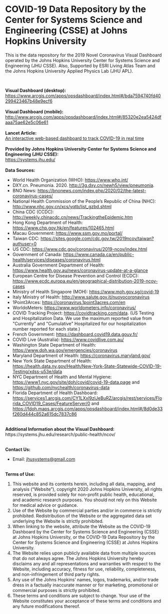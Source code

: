 # COVID-19 Data Repository by the Center for Systems Science and Engineering (CSSE) at Johns Hopkins University

This is the data repository for the 2019 Novel Coronavirus Visual Dashboard
operated by the Johns Hopkins University Center for Systems Science and
Engineering (JHU CSSE). Also, Supported by ESRI Living Atlas Team and the Johns
Hopkins University Applied Physics Lab (JHU APL).

<br>

<b>Visual Dashboard (desktop):</b><br>
https://www.arcgis.com/apps/opsdashboard/index.html#/bda7594740fd40299423467b48e9ecf6
<br><br> <b>Visual Dashboard (mobile):</b><br>
http://www.arcgis.com/apps/opsdashboard/index.html#/85320e2ea5424dfaaa75ae62e5c06e61
<br><br> <b>Lancet Article:</b><br>
[An interactive web-based dashboard to track COVID-19 in real time](<https://doi.org/10.1016/S1473-3099(20)30120-1>)
<br><br> <b>Provided by Johns Hopkins University Center for Systems Science and
Engineering (JHU CSSE):</b><br> https://systems.jhu.edu/ <br><br> <b>Data
Sources:</b><br>

- World Health Organization (WHO): https://www.who.int/ <br>
- DXY.cn. Pneumonia. 2020. http://3g.dxy.cn/newh5/view/pneumonia. <br>
- BNO News: https://bnonews.com/index.php/2020/02/the-latest-coronavirus-cases/
  <br>
- National Health Commission of the People’s Republic of China (NHC): <br>
  http://www.nhc.gov.cn/xcs/yqtb/list_gzbd.shtml <br>
- China CDC (CCDC): http://weekly.chinacdc.cn/news/TrackingtheEpidemic.htm <br>
- Hong Kong Department of Health: https://www.chp.gov.hk/en/features/102465.html
  <br>
- Macau Government: https://www.ssm.gov.mo/portal/ <br>
- Taiwan CDC: https://sites.google.com/cdc.gov.tw/2019ncov/taiwan?authuser=0
  <br>
- US CDC: https://www.cdc.gov/coronavirus/2019-ncov/index.html <br>
- Government of Canada:
  https://www.canada.ca/en/public-health/services/diseases/coronavirus.html <br>
- Australia Government Department of Health:
  https://www.health.gov.au/news/coronavirus-update-at-a-glance <br>
- European Centre for Disease Prevention and Control (ECDC):
  https://www.ecdc.europa.eu/en/geographical-distribution-2019-ncov-cases
- Ministry of Health Singapore (MOH): https://www.moh.gov.sg/covid-19
- Italy Ministry of Health: http://www.salute.gov.it/nuovocoronavirus
- 1Point3Arces: https://coronavirus.1point3acres.com/en
- WorldoMeters: https://www.worldometers.info/coronavirus/
- COVID Tracking Project: https://covidtracking.com/data. (US Testing and
  Hospitalization Data. We use the maximum reported value from "Currently" and
  "Cumulative" Hospitalized for our hospitalization number reported for each
  state.)
- French Government: https://dashboard.covid19.data.gouv.fr/
- COVID Live (Australia): https://www.covidlive.com.au/
- Washington State Department of Health:
  https://www.doh.wa.gov/emergencies/coronavirus
- Maryland Department of Health: https://coronavirus.maryland.gov/
- New York State Department of Health:
  https://health.data.ny.gov/Health/New-York-State-Statewide-COVID-19-Testing/xdss-u53e/data
- NYC Department of Health and Mental Hygiene:
  https://www1.nyc.gov/site/doh/covid/covid-19-data.page and
  https://github.com/nychealth/coronavirus-data
- Florida Department of Health Dashboard:
  https://services1.arcgis.com/CY1LXxl9zlJeBuRZ/arcgis/rest/services/Florida_COVID19_Cases/FeatureServer/0
  and
  https://fdoh.maps.arcgis.com/apps/opsdashboard/index.html#/8d0de33f260d444c852a615dc7837c86

<br>
<b>Additional Information about the Visual Dashboard:</b><br>
https://systems.jhu.edu/research/public-health/ncov/
<br><br>

<b>Contact Us: </b><br>

- Email: jhusystems@gmail.com <br><br>

<b>Terms of Use:</b><br>

1. This website and its contents herein, including all data, mapping, and
   analysis (“Website”), copyright 2020 Johns Hopkins University, all rights
   reserved, is provided solely for non-profit public health, educational, and
   academic research purposes. You should not rely on this Website for medical
   advice or guidance.
2. Use of the Website by commercial parties and/or in commerce is strictly
   prohibited. Redistribution of the Website or the aggregated data set
   underlying the Website is strictly prohibited.
3. When linking to the website, attribute the Website as the COVID-19 Dashboard
   by the Center for Systems Science and Engineering (CSSE) at Johns Hopkins
   University, or the COVID-19 Data Repository by the Center for Systems Science
   and Engineering (CSSE) at Johns Hopkins University.
4. The Website relies upon publicly available data from multiple sources that do
   not always agree. The Johns Hopkins University hereby disclaims any and all
   representations and warranties with respect to the Website, including
   accuracy, fitness for use, reliability, completeness, and non-infringement of
   third party rights.
5. Any use of the Johns Hopkins’ names, logos, trademarks, and/or trade dress in
   a factually inaccurate manner or for marketing, promotional or commercial
   purposes is strictly prohibited.
6. These terms and conditions are subject to change. Your use of the Website
   constitutes your acceptance of these terms and conditions and any future
   modifications thereof.
